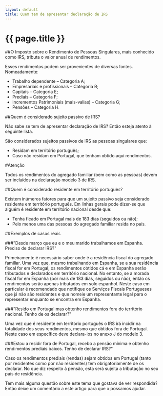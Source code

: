```yaml
---
layout: default
title: Quem tem de apresentar declaração de IRS
---
```


# {{ page.title }}

##O Imposto sobre o Rendimento de Pessoas Singulares, mais conhecido como IRS, tributa o valor anual de rendimentos.

Esses rendimentos podem ser provenientes de diversas fontes. Nomeadamente:

* Trabalho dependente – Categoria A;
* Empresariais e profissionais – Categoria B;
* Capitais – Categoria E;
* Prediais – Categoria F;
* Incrementos Patrimoniais (mais-valias) – Categoria G;
* Pensões – Categoria H.

##Quem é considerado sujeito passivo de IRS?

Não sabe se tem de apresentar declaração de IRS? Então esteja atento à seguinte lista.

São considerados sujeitos passivos de IRS as pessoas singulares que:

* Residam em território português;
* Caso não residam em Portugal, que tenham obtido aqui rendimentos.

#Atenção

Todos os rendimentos do agregado familiar (bem como as pessoas) devem ser incluídos na declaração modelo 3 de IRS.

##Quem é considerado residente em território português?

Existem inúmeros fatores para que um sujeito passivo seja considerado residente em território português. Em linhas gerais pode dizer-se que alguém é residente em território nacional desde que:

* Tenha ficado em Portugal mais de 183 dias (seguidos ou não);
* Pelo menos uma das pessoas do agregado familiar resida no país.

##Exemplos de casos reais

###"Desde março que eu e o meu marido trabalhamos em Espanha. Preciso de declarar IRS?"

Primeiramente é necessário saber onde é a residência fiscal do agregado familiar. Uma vez que, mesmo trabalhando em Espanha, se a sua residência fiscal for em Portugal, os rendimentos obtidos cá e em Espanha serão tributados e declarados em território nacional. No entanto, se a morada fiscal for em Espanha (por mais de 183 dias, seguidos ou não), então os rendimentos serão apenas tributados em solo espanhol. Neste caso em particular é recomendado que notifique os Serviços Fiscais Portugueses que já não são residentes e que nomeie um representante legal para o representar enquanto se encontra em Espanha.

###"Resido em Portugal mas obtenho rendimentos fora do território nacional. Tenho de os declarar?"

Uma vez que é residente em território português o IRS irá incidir na totalidade dos seus rendimentos, mesmo que obtidos fora de Portugal. Neste caso em específico deve declara-los no anexo J do modelo 3.

###Estou a residir fora de Portugal, recebo a pensão mínima e obtenho rendimentos prediais baixos. Tenho de declarar IRS?"

Caso os rendimentos prediais (rendas) sejam obtidos em Portugal (tanto por residentes como por não residentes) tem obrigatoriamente de os declarar. No que diz respeito à pensão, esta será sujeita a tributação no seu país de residência.

Tem mais alguma questão sobre este tema que gostava de ver respondida? Então deixe um comentário a este artigo para que o possamos ajudar.
